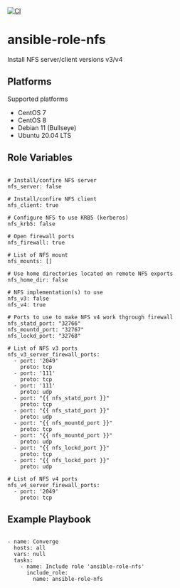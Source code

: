 [![CI](https://github.com/de-it-krachten/ansible-role-nfs/workflows/CI/badge.svg?event=push)](https://github.com/de-it-krachten/ansible-role-nfs/actions?query=workflow%3ACI)


# ansible-role-nfs

Install NFS server/client versions v3/v4


Platforms
--------------

Supported platforms

- CentOS 7
- CentOS 8
- Debian 11 (Bullseye)
- Ubuntu 20.04 LTS



Role Variables
--------------
<pre><code>
# Install/confire NFS server
nfs_server: false

# Install/confire NFS client
nfs_client: true

# Configure NFS to use KRB5 (kerberos)
nfs_krb5: false

# Open firewall ports
nfs_firewall: true

# List of NFS mount
nfs_mounts: []

# Use home directories located on remote NFS exports
nfs_home_dir: false

# NFS implementation(s) to use
nfs_v3: false
nfs_v4: true

# Ports to use to make NFS v4 work thgrough firewall
nfs_statd_port: "32766"
nfs_mountd_port: "32767"
nfs_lockd_port: "32768"

# List of NFS v3 ports
nfs_v3_server_firewall_ports:
  - port: '2049'
    proto: tcp
  - port: '111'
    proto: tcp
  - port: '111'
    proto: udp
  - port: "{{ nfs_statd_port }}"
    proto: tcp
  - port: "{{ nfs_statd_port }}"
    proto: udp
  - port: "{{ nfs_mountd_port }}"
    proto: tcp
  - port: "{{ nfs_mountd_port }}"
    proto: udp
  - port: "{{ nfs_lockd_port }}"
    proto: tcp
  - port: "{{ nfs_lockd_port }}"
    proto: udp

# List of NFS v4 ports
nfs_v4_server_firewall_ports:
  - port: '2049'
    proto: tcp
</pre></code>


Example Playbook
----------------

<pre><code>
- name: Converge
  hosts: all
  vars: null
  tasks:
    - name: Include role 'ansible-role-nfs'
      include_role:
        name: ansible-role-nfs
</pre></code>
